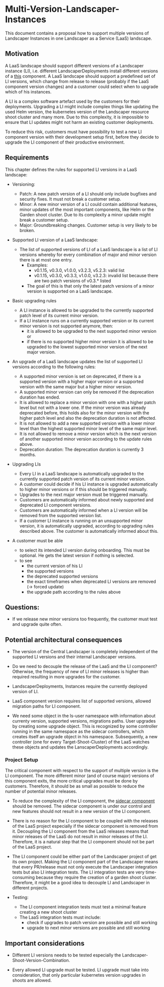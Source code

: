 # Multi-Version-Landscaper-Instances

This document contains a proposal how to support multiple versions of Landscaper Instances in one Landscaper as a 
Service (LaaS) landscape.

## Motivation

A LaaS landscape should support different versions of a Landscaper instance (LI), i.e. different LandscaperDeployments
install different versions of a [this](../../.landscaper/landscaper-instance) component. A LaaS landscape should support 
a predefined set of LI versions, which change from release to release (probably if the LaaS component version changes)
and a customer could select when to upgrade which of his instances.

A LI is a complex software artefact used by the customers for their deployments. Upgrading a LI might include complex
things like updating the used Helm version, the kubernetes version of the Landscaper resource shoot cluster and many
more. Due to this complexity, it is impossible to ensure that LI updates might not harm an existing customer deployments.

To reduce this risk, customers must have possibility to test a new LI component version with their development setup 
first, before they decide to upgrade the LI component of their productive environment.

## Requirements

This chapter defines the rules for supported LI versions in a LaaS landscape:

- Versioning:
  - Patch: A new patch version of a LI should only include bugfixes and security fixes. It must not break a customer
    setup.
  - Minor: A new minor version of a LI could contain additional features, minor updates of the most important components,
    like Helm or the Garden shoot cluster. Due to its complexity a minor update might break a customer setup. 
  - Major: Groundbreaking changes. Customer setup is very likely to be broken.

- Supported LI version of a LaaS landscape:
  - The list of supported versions of LI of a LaaS landscape is a list of LI versions whereby for every combination of
    major and minor version there is at most one entry. 
    - Examples:
      - v0.1.15, v0.3.0, v1.0.0, v3.2.3, v5.2.3: valid list
      - v0.1.15, v0.3.0, v0.3.3, v1.0.0, v3.2.3: invalid list because there are two patch versions of v0.3.* listed
    - The goal of this is that only the latest patch versions of a minor version is supported on a LaaS landscape.

- Basic upgrading rules
  - A LI instance is allowed to be upgraded to the currently supported patch level of its current minor version. 
  - If a LI instance runs on a currently supported version or its current minor version is not supported anymore,
    then: 
    - it is allowed to be upgraded to the next supported minor version or 
    - if there is no supported higher minor version it is allowed to be upgraded to the lowest supported minor version 
      of the next major version.

- An upgrade of a LaaS landscape updates the list of supported LI versions according to the following rules:
  - A supported minor version is set on deprecated, if there is a supported version with a higher major version or
    a supported version with the same major but a higher minor version.
  - A supported minor version can only be removed if the deprecation duration has ended.
  - It is allowed to replace a minor version with one with a higher patch level but not with a lower one. If the minor 
    version was already deprecated before, this holds also for the minor version with the higher patch level and also the
    deprecation duration is not affected.
  - It is not allowed to add a new supported version with a lower minor level than the highest supported minor level of 
    the same major level.
  - It is not allowed to remove a minor version which is the next version of another supported minor version according
    to the update rules above.
  - Deprecation duration: The deprecation duration is currently 3 months.

- Upgrading LIs
  - Every LI in a LaaS landscape is automatically upgraded to the currently supported patch version of its current
    minor version.
  - A customer could decide if his LI instance is upgraded automatically to higher minor versions or if this should be
    triggered manually.
  - Upgrades to the next major version must be triggered manually.
  - Customers are automatically informed about newly supported and deprecated LI component versions. 
  - Customers are automatically informed when a LI version will be removed from the supported version list.
  - If a customer LI instance is running on an unsupported minor version, it is automatically upgraded,
    according to upgrading rules described above. The customer is automatically informed about this.

- A customer must be able 
  - to select its intended LI version during onboarding. This must be optional. He gets the latest version
    if nothing is selected.
  - to see
    - the current version of his LI
    - the supported versions
    - the deprecated supported versions
    - the exact timeframes when deprecated LI versions are removed (-> forced update)
    - the upgrade path according to the rules above

## Questions:

- If we release new minor versions too frequently, the customer must test and upgrade quite often.

## Potential architectural consequences

- The version of the Central Landscaper is completely independent of the supported LI versions and their internal 
  Landscaper versions.

- Do we need to decouple the release of the LaaS and the LI component? Otherwise, the frequency of new
  of LI minor releases is higher than required resulting in more upgrades for the customer. 

- LandscaperDeployments, Instances require the currently deployed version of LI.

- LaaS component version requires list of supported versions, allowed migration paths for LI component.

- We need some object in the ls-user namespace with information about currenty version, supported versions, 
  migrations paths. User upgrades by creating some upgrade object. This is recognized by some controller running in the 
  same namespace as the sidecar controllers, which creates itself an upgrade object in his namespace. Subsequently, a 
  new controller (one for every Target-Shoot-Cluster) of the LaaS watches these objects and updates the 
  LanscaperDeployments accordingly.  

### Project Setup

The critical component with respect to the support of multiple version is the LI component. The more different 
minor (and of course major) versions of this component exits, the more critical upgrades must be done by customers. 
Therefore, it should be as small as possible to reduce the number of potential minor releases.

- To reduce the complexity of the LI component, the 
[sidecar component](../../.landscaper/landscaper-instance/blueprint/installation/sidecar-subinst.yaml) should be removed.
The sidecar component is under our control and new features should not result in a new version of the LI component.

- There is no reason for the LI component to be coupled with the releases of the LaaS project especially if the sidecar 
  component is removed from it. Decoupling the LI component from the LaaS releases means that minor releases of the LaaS 
  do not result in minor releases of the LI.  Therefore, it is a natural step that the LI component should not be part 
  of the LaaS project.

- The LI component could be either part of the Landscaper project of get its own project. Making the LI component part 
  of the Landscaper means that every PR/release must not only execute the Landscaper integration tests but also LI
  integration tests. The LI integration tests are very time-consuming because they require the creation of a garden shoot 
  cluster. Therefore, it might be a good idea to decouple LI and Landscaper in different projects. 

- Testing:
  - The LI component integration tests must test a minimal feature creating a new shoot cluster 
  - The LaaS integration tests must include: 
    - check if upgrades to patch version are possible and still working
    - upgrade to next minor versions are possible and still working

## Important considerations

- Different LI versions needs to be tested especially the Landscaper-Shoot-Version-Combination. 

- Every allowed LI upgrade must be tested. LI upgrade must take into consideration, that only particular kubernetes 
  version upgrades in shoots are allowed.
